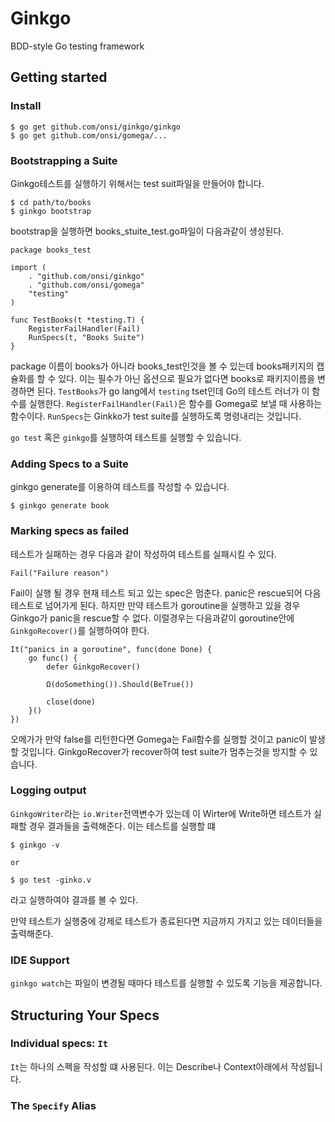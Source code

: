 # Ginkgo

BDD-style Go testing framework

## Getting started

### Install
```
$ go get github.com/onsi/ginkgo/ginkgo
$ go get github.com/onsi/gomega/...
```

### Bootstrapping a Suite
Ginkgo테스트를 실행하기 위해서는 test suit파일을 만들어야 합니다.
```
$ cd path/to/books
$ ginkgo bootstrap
```

bootstrap을 실행하면 books_stuite_test.go파일이 다음과같이 생성된다.
```
package books_test

import (
    . "github.com/onsi/ginkgo"
    . "github.com/onsi/gomega"
    "testing"
)

func TestBooks(t *testing.T) {
    RegisterFailHandler(Fail)
    RunSpecs(t, "Books Suite")
}
```

package 이름이 books가 아니라 books_test인것을 볼 수 있는데 books패키지의 캡슐화를 할 수 있다.
이는 필수가 아닌 옵션으로 필요가 없다면 books로 패키지이름을 변경하면 된다.
`TestBooks`가 go lang에서 `testing` tset인데 Go의 테스트 러너가 이 함수를 실행한다.
`RegisterFailHandler(Fail)`은 함수를 Gomega로 보낼 때 사용하는 함수이다.
`RunSpecs`는 Ginkko가 test suite를 실행하도록 명령내리는 것입니다. 

`go test` 혹은 `ginkgo`를 실행하여 테스트를 실행할 수 있습니다.

### Adding Specs to a Suite
ginkgo generate를 이용하여 테스트를 작성할 수 있습니다. 

```
$ ginkgo generate book
```

### Marking specs as failed
테스트가 실패하는 경우 다음과 같이 작성하여 테스트를 실패시킬 수 있다.
```
Fail("Failure reason")
```

Fail이 실행 될 경우 현재 테스트 되고 있는 spec은 멈춘다. panic은 rescue되어 다음 테스트로 넘어가게 된다.
하지만 만약 테스트가 goroutine을 실행하고 있을 경우 Ginkgo가 panic을 rescue할 수 없다.
이럴경우는 다음과같이 goroutine안에 `GinkgoRecover()`를 실행하여야 한다.

```
It("panics in a goroutine", func(done Done) {
    go func() {
        defer GinkgoRecover()

        Ω(doSomething()).Should(BeTrue())

        close(done)
    }()
})
```

오메가가 만약 false를 리턴한다면 Gomega는 Fail함수를 실행할 것이고 panic이 발생할 것입니다. GinkgoRecover가 recover하여 test suite가 멈추는것을
방지할 수 있습니다.

### Logging output
`GinkgoWriter`라는 `io.Writer`전역변수가 있는데 이 Wirter에 Write하면 테스트가 실패할 경우 결과들을 출력해준다. 이는 테스트를 실행할 떄
```
$ ginkgo -v 

or

$ go test -ginko.v
```

라고 실행하여야 결과를 볼 수 있다.

만약 테스트가 실행중에 강제로 테스트가 종료된다면 지금까지 가지고 있는 데이터들을 출력해준다.

### IDE Support
`ginkgo watch`는 파일이 변경될 때마다 테스트를 실행할 수 있도록 기능을 제공합니다.

## Structuring Your Specs
### Individual specs: `It`
`It`는 하나의 스펙을 작성할 떄 사용된다. 이는 Describe나 Context아래에서 작성됩니다.

### The `Specify` Alias
 
